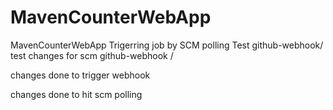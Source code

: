 # MavenCounterWebApp
MavenCounterWebApp
Trigerring job by SCM polling Test
github-webhook/
test changes for scm
github-webhook /

changes done to trigger webhook

changes done to hit scm polling


